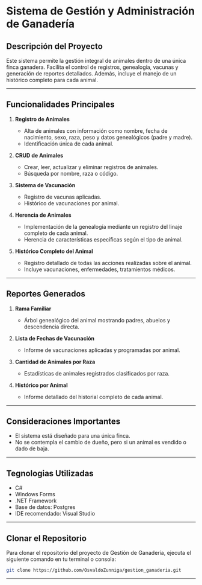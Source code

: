 # **Sistema de Gestión y Administración de Ganadería**

## **Descripción del Proyecto**
Este sistema permite la gestión integral de animales dentro de una única finca ganadera. Facilita el control de registros, genealogía, vacunas y generación de reportes detallados. Además, incluye el manejo de un histórico completo para cada animal.

---

## **Funcionalidades Principales**  

1. **Registro de Animales**  
   - Alta de animales con información como nombre, fecha de nacimiento, sexo, raza, peso y datos genealógicos (padre y madre).  
   - Identificación única de cada animal.

2. **CRUD de Animales**  
   - Crear, leer, actualizar y eliminar registros de animales.  
   - Búsqueda por nombre, raza o código.

3. **Sistema de Vacunación**  
   - Registro de vacunas aplicadas.  
   - Histórico de vacunaciones por animal.

4. **Herencia de Animales**  
   - Implementación de la genealogía mediante un registro del linaje completo de cada animal.  
   - Herencia de características específicas según el tipo de animal.

5. **Histórico Completo del Animal**  
   - Registro detallado de todas las acciones realizadas sobre el animal.  
   - Incluye vacunaciones, enfermedades, tratamientos médicos.

---

## **Reportes Generados**  

1. **Rama Familiar**  
   - Árbol genealógico del animal mostrando padres, abuelos y descendencia directa.

2. **Lista de Fechas de Vacunación**  
   - Informe de vacunaciones aplicadas y programadas por animal.

3. **Cantidad de Animales por Raza**  
   - Estadísticas de animales registrados clasificados por raza.

4. **Histórico por Animal**  
   - Informe detallado del historial completo de cada animal.

---

## **Consideraciones Importantes**  
- El sistema está diseñado para una única finca.
- No se contempla el cambio de dueño, pero si un animal es vendido o dado de baja.

---

## **Tegnologias Utilizadas**  
- C#
- Windows Forms
- .NET Framework
- Base de datos: Postgres
- IDE recomendado: Visual Studio

---

## **Clonar el Repositorio**

Para clonar el repositorio del proyecto de Gestión de Ganadería, ejecuta el siguiente comando en tu terminal o consola:

```bash
git clone https://github.com/OsvaldoZunniga/gestion_ganaderia.git
```


---
